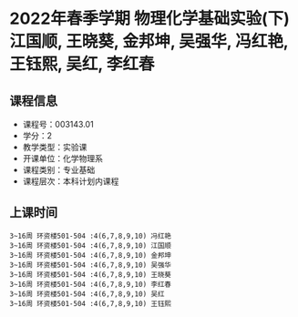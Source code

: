 # 2022年春季学期 物理化学基础实验(下) 江国顺, 王晓葵, 金邦坤, 吴强华, 冯红艳, 王钰熙, 吴红, 李红春






## 课程信息

- 课程号：003143.01
- 学分：2
- 教学类型：实验课
- 开课单位：化学物理系
- 课程类别：专业基础
- 课程层次：本科计划内课程

## 上课时间

```
3~16周 环资楼501-504 :4(6,7,8,9,10) 冯红艳
3~16周 环资楼501-504 :4(6,7,8,9,10) 江国顺
3~16周 环资楼501-504 :4(6,7,8,9,10) 金邦坤
3~16周 环资楼501-504 :4(6,7,8,9,10) 吴强华
3~16周 环资楼501-504 :4(6,7,8,9,10) 王晓葵
3~16周 环资楼501-504 :4(6,7,8,9,10) 李红春
3~16周 环资楼501-504 :4(6,7,8,9,10) 吴红
3~16周 环资楼501-504 :4(6,7,8,9,10) 王钰熙
```

